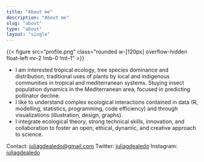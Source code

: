 ```yaml
---
title: "About me"
description: "About me"
slug: "about"
type: "about"
layout: "single"
---
```


{{< figure src="profile.png" class="rounded w-[120px] overflow-hidden float-left mr-2 !mb-0 !mt-1" >}}

- I am interested tropical ecology, tree species dominance and distribution, traditional uses of plants by local and indigenous communities in tropical and mediterranean systems. Stuying insect population dynamics in the Mediterranean area, focused in predicting pollinator decline.
- I like to understand complex ecological interactions contained in data (R, modelling, statistics, programming, code efficiency) and through visualizations (illustration, design, graphs). 
- I integrate ecological theory, strong technical skills, innovation, and collaboration to foster an open, ethical, dynamic, and creative approach to science.

Contact: juliagdealedo@gmail.com
Twitter: [juliagdealedo](https://twitter.com/juliagdealedo)
Instagram: [juliagdealedo](https://www.instagram.com/juliagdealedo/) 


